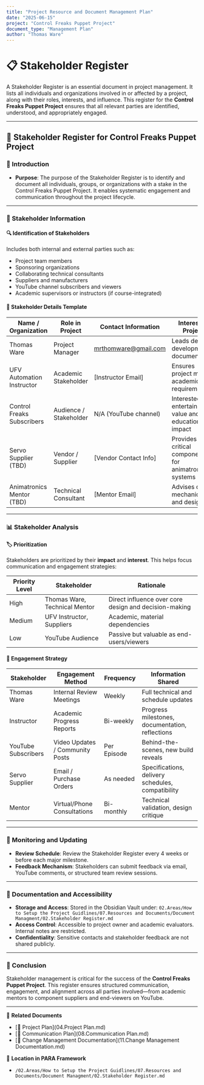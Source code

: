 ```yaml
---
title: "Project Resource and Document Management Plan"
date: "2025-06-15"
project: "Control Freaks Puppet Project"
document_type: "Management Plan"
author: "Thomas Ware"
---
```


# 📋 Stakeholder Register

A Stakeholder Register is an essential document in project management. It lists all individuals and organizations involved in or affected by a project, along with their roles, interests, and influence. This register for the **Control Freaks Puppet Project** ensures that all relevant parties are identified, understood, and appropriately engaged.

---

## 🧾 Stakeholder Register for Control Freaks Puppet Project

### 🎯 Introduction
- **Purpose**: The purpose of the Stakeholder Register is to identify and document all individuals, groups, or organizations with a stake in the Control Freaks Puppet Project. It enables systematic engagement and communication throughout the project lifecycle.

---

### 👥 Stakeholder Information

#### 🔍 Identification of Stakeholders
Includes both internal and external parties such as:
- Project team members
- Sponsoring organizations
- Collaborating technical consultants
- Suppliers and manufacturers
- YouTube channel subscribers and viewers
- Academic supervisors or instructors (if course-integrated)

#### 📄 Stakeholder Details Template

| Name / Organization       | Role in Project        | Contact Information         | Interest in Project                                      | Level of Influence         |
|---------------------------|------------------------|-----------------------------|----------------------------------------------------------|----------------------------|
| Thomas Ware               | Project Manager        | mrthomware@gmail.com        | Leads design, development, documentation                 | High                       |
| UFV Automation Instructor | Academic Stakeholder   | [Instructor Email]          | Ensures project meets academic requirements              | Medium                     |
| Control Freaks Subscribers| Audience / Stakeholder | N/A (YouTube channel)       | Interested in entertainment value and educational impact | Low                        |
| Servo Supplier (TBD)      | Vendor / Supplier      | [Vendor Contact Info]       | Provides critical components for animatronic systems     | Medium                     |
| Animatronics Mentor (TBD) | Technical Consultant   | [Mentor Email]              | Advises on mechanics and design                          | High                       |

---

### 📊 Stakeholder Analysis

#### 🏷️ Prioritization
Stakeholders are prioritized by their **impact** and **interest**. This helps focus communication and engagement strategies:

| Priority Level | Stakeholder                     | Rationale                                            |
|----------------|----------------------------------|------------------------------------------------------|
| High           | Thomas Ware, Technical Mentor    | Direct influence over core design and decision-making|
| Medium         | UFV Instructor, Suppliers        | Academic, material dependencies                      |
| Low            | YouTube Audience                 | Passive but valuable as end-users/viewers            |

#### 📣 Engagement Strategy

| Stakeholder           | Engagement Method               | Frequency       | Information Shared                                |
|------------------------|----------------------------------|------------------|---------------------------------------------------|
| Thomas Ware            | Internal Review Meetings        | Weekly           | Full technical and schedule updates               |
| Instructor             | Academic Progress Reports       | Bi-weekly        | Progress milestones, documentation, reflections   |
| YouTube Subscribers    | Video Updates / Community Posts | Per Episode      | Behind-the-scenes, new build reveals              |
| Servo Supplier         | Email / Purchase Orders         | As needed        | Specifications, delivery schedules, compatibility |
| Mentor                 | Virtual/Phone Consultations     | Bi-monthly       | Technical validation, design critique             |

---

### 🔁 Monitoring and Updating

- **Review Schedule**: Review the Stakeholder Register every 4 weeks or before each major milestone.
- **Feedback Mechanism**: Stakeholders can submit feedback via email, YouTube comments, or structured team review sessions.

---

### 🔐 Documentation and Accessibility

- **Storage and Access**: Stored in the Obsidian Vault under:
  `02.Areas/How to Setup the Project Guidlines/07.Resources and Documents/Document Managment/02.Stakeholder Register.md`
- **Access Control**: Accessible to project owner and academic evaluators. Internal notes are restricted.
- **Confidentiality**: Sensitive contacts and stakeholder feedback are not shared publicly.

---

### 🧩 Conclusion

Stakeholder management is critical for the success of the **Control Freaks Puppet Project**. This register ensures structured communication, engagement, and alignment across all parties involved—from academic mentors to component suppliers and end-viewers on YouTube.

---

🔗 **Related Documents**
- [📄 Project Plan](04.Project Plan.md)
- [📄 Communication Plan](08.Communication Plan.md)
- [📄 Change Management Documentation](11.Change Management Documentation.md)

📁 **Location in PARA Framework**
- `/02.Areas/How to Setup the Project Guidlines/07.Resources and Documents/Document Managment/02.Stakeholder Register.md`
